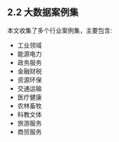 ## 2.2 大数据案例集

本文收集了多个行业案例集，主要包含:

* 工业领域
* 能源电力
* 政务服务
* 金融财税
* 资源环保
* 交通运输
* 医疗健康
* 农林畜牧
* 科教文体
* 旅游服务
* 商贸服务



